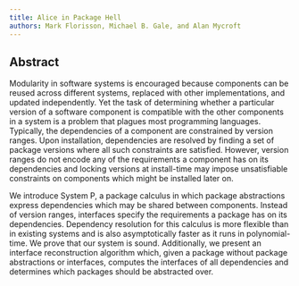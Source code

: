 ```yaml
---
title: Alice in Package Hell
authors: Mark Florisson, Michael B. Gale, and Alan Mycroft
---
```


## Abstract

Modularity in software systems is encouraged because components can be reused across different systems, replaced with other implementations, and updated independently. Yet the task of determining whether a particular version of a software component is compatible with the other components in a system is a problem that plagues most programming languages. Typically, the dependencies of a component are constrained by version ranges. Upon installation, dependencies are resolved by finding a set of package versions where all such constraints are satisfied. However, version ranges do not encode any of the requirements a component has on its dependencies and locking versions at install-time may impose unsatisfiable constraints on components which might be installed later on.

We introduce System P, a package calculus in which package abstractions express dependencies which may be shared between components. Instead of version ranges, interfaces specify the requirements a package has on its dependencies. Dependency resolution for this calculus is more flexible than in existing systems and is also asymptotically faster as it runs in polynomial-time. We prove that our system is sound. Additionally, we present an interface reconstruction algorithm which, given a package without package abstractions or interfaces, computes the interfaces of all dependencies and determines which packages should be abstracted over.
